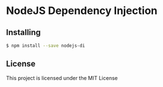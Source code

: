 # NodeJS Dependency Injection

## Installing

```sh
$ npm install --save nodejs-di
```

## License

This project is licensed under the MIT License